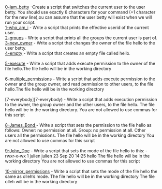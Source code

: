 [0-iam_betty](0-iam_betty) -Create a script that switches the current user to the user betty. You should use exactly 8 characters for your command (+1 character for the new line),ou can assume that the user betty will exist when we will run your script. <br />
[1-who_am_i](1-who_am_i) - Write a script that prints the effective userid of the current user.<br/>
[2-groups](2-groups) - Write a script that prints all the groups the current user is part of.<br/>
[3-new_owner](3-new_owner) - Write a script that changes the owner of the file hello to the user betty. <br/>
[4-empty](4-empty) - Write a script that creates an empty file called hello. <br/> <br/>
[5-execute](5-execute) - Write a script that adds execute permission to the owner of the file hello.The file hello will be in the working directory <br/> <br/>
[6-multiple_permissions](6-multiple_permissions) - Write a script that adds execute permission to the owner and the group owner, and read permission to other users, to the file hello.The file hello will be in the working directory <br/> <br/>
[7-everybody][7-everybody) - Write a script that adds execution permission to the owner, the group owner and the other users, to the file hello. The file hello will be in the working directory. You are not allowed to use commas for this script <br/> <br/>
[8-James_Bond ](8-James_Bond)- Write a script that sets the permission to the file hello as follows: Owner: no permission at all. Group: no permission at all. Other users all the permissions. The file hello will be in the working directory You are not allowed to use commas for this script <br/> <br/>
[9-John_Doe](9-John_Doe) - Write a script that sets the mode of the file hello to this: -rwxr-x-wx 1 julien julien 23 Sep 20 14:25 hello The file hello will be in the working directory You are not allowed to use commas for this script <br/> <br/>
[10-mirror_permissions](10-mirror_permissions) - Write a script that sets the mode of the file hello the same as olleh’s mode. The file hello will be in the working directory The file olleh will be in the working directory <br/> <br/>
